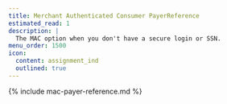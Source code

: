 ```yaml
---
title: Merchant Authenticated Consumer PayerReference
estimated_read: 1
description: |
  The MAC option when you don't have a secure login or SSN.
menu_order: 1500
icon:
  content: assignment_ind
  outlined: true
---
```


{% include mac-payer-reference.md %}
